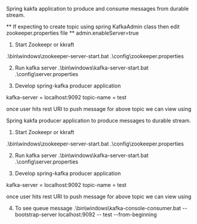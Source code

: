 Spring kakfa application to produce and consume messages from durable stream.

** If expecting to create topic using spring KafkaAdmin class then edit zookeeper.properties file 
** admin.enableServer=true

1. Start Zookeepr or kkraft

.\bin\windows\zookeeper-server-start.bat .\config\zookeeper.properties

2. Run kafka server
.\bin\windows\kafka-server-start.bat .\config\server.properties

3. Develop spring-kafka producer application

kafka-server = localhost:9092
topic-name = test

once user hits rest URI to push message for above topic we can view using





Spring kakfa producer application to produce messages to durable stream.

1. Start Zookeepr or kkraft

.\bin\windows\zookeeper-server-start.bat .\config\zookeeper.properties

2. Run kafka server
.\bin\windows\kafka-server-start.bat .\config\server.properties

3. Develop spring-kafka producer application

kafka-server = localhost:9092
topic-name = test

once user hits rest URI to push message for above topic we can view using

4. To see queue message
.\bin\windows\kafka-console-consumer.bat --bootstrap-server localhost:9092 --<topic-name> test --from-beginning

